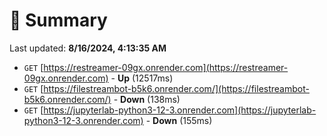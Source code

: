 # 📖 Summary
Last updated: **8/16/2024, 4:13:35 AM**

- `GET` [https://restreamer-09gx.onrender.com](https://restreamer-09gx.onrender.com) - **Up** (12517ms)
- `GET` [https://filestreambot-b5k6.onrender.com/](https://filestreambot-b5k6.onrender.com/) - **Down** (138ms)
- `GET` [https://jupyterlab-python3-12-3.onrender.com](https://jupyterlab-python3-12-3.onrender.com) - **Down** (155ms)

